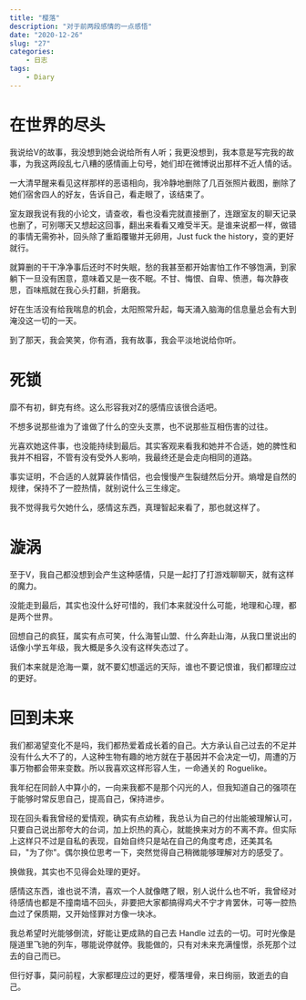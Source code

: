 ```yaml
---
title: "樱落"
description: "对于前两段感情的一点感悟"
date: "2020-12-26"
slug: "27"
categories:
    - 日志
tags:
    - Diary
---
```


# 在世界的尽头
我说给V的故事，我没想到她会说给所有人听；我更没想到，我本意是写完我的故事，为我这两段乱七八糟的感情画上句号，她们却在微博说出那样不近人情的话。

一大清早醒来看见这样那样的恶语相向，我冷静地删除了几百张照片截图，删除了她们宿舍四人的好友，告诉自己，看走眼了，该结束了。

室友跟我说有我的小论文，请查收，看也没看完就直接删了，连跟室友的聊天记录也删了，可别哪天又想起这回事，翻出来看看又难受半天。是谁来说都一样，做错的事情无需弥补，回头除了重蹈覆辙并无卵用，Just fuck the history，变的更好就行。

就算删的干干净净事后还时不时失眠，愁的我甚至都开始害怕工作不够饱满，到家躺下一旦没有困意，意味着又是一夜不眠。不甘、悔恨、自卑、愤懑，每次静夜思，百味瓶就在我心头打翻，折磨我。

好在生活没有给我喘息的机会，太阳照常升起，每天涌入脑海的信息量总会有大到淹没这一切的一天。

到了那天，我会笑笑，你有酒，我有故事，我会平淡地说给你听。

# 死锁
靡不有初，鲜克有终。这么形容我对Z的感情应该很合适吧。

不想多说那些谁为了谁做了什么的空头支票，也不说那些互相伤害的过往。

光喜欢她这件事，也没能持续到最后。其实客观来看我和她并不合适，她的脾性和我并不相容，不管有没有受外人影响，我最终还是会走向相同的道路。

事实证明，不合适的人就算装作情侣，也会慢慢产生裂缝然后分开。熵增是自然的规律，保持不了一腔热情，就别说什么三生缘定。

我不觉得我亏欠她什么，感情这东西，真理智起来看了，那也就这样了。

# 漩涡
至于V，我自己都没想到会产生这种感情，只是一起打了打游戏聊聊天，就有这样的魔力。

没能走到最后，其实也没什么好可惜的，我们本来就没什么可能，地理和心理，都是两个世界。

回想自己的疯狂，属实有点可笑，什么海誓山盟、什么奔赴山海，从我口里说出的话像小学五年级，我大概是多久没有这样失态过了。

我们本来就是沧海一粟，就不要幻想遥远的天际，谁也不要记恨谁，我们都理应过的更好。

# 回到未来
我们都渴望变化不是吗，我们都热爱着成长着的自己。大方承认自己过去的不足并没有什么大不了的，人这种生物有趣的地方就在于基因并不会决定一切，周遭的万事万物都会带来变数。所以我喜欢这样形容人生，一命通关的 Roguelike。

我年纪在同龄人中算小的，一向来我都不是那个闪光的人，但我知道自己的强项在于能够时常反思自己，提高自己，保持进步。

现在回头看我曾经的爱情观，确实有点幼稚，我总认为自己的付出能被理解认可，只要自己说出那夸大的台词，加上炽热的真心，就能换来对方的不离不弃。但实际上这样只不过是自私的表现，自始自终只是站在自己的角度考虑，还美其名曰，"为了你"。偶尔换位思考一下，突然觉得自己稍微能够理解对方的感受了。

换做我，其实也不见得会处理的更好。

感情这东西，谁也说不清，喜欢一个人就像瞎了眼，别人说什么也不听，我曾经对待感情也都是不撞南墙不回头，非要把大家都搞得鸡犬不宁才肯罢休，可等一腔热血过了保质期，又开始怪罪对方像一块冰。

我总希望时光能够倒流，好能让更成熟的自己去 Handle 过去的一切。可时光像是隧道里飞驰的列车，哪能说停就停。我能做的，只有对未来充满憧憬，杀死那个过去的自己而已。

但行好事，莫问前程，大家都理应过的更好，樱落埋骨，来日绚丽，致逝去的自己。

